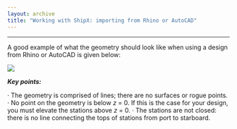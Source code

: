 ```yaml
---
layout: archive
title: "Working with ShipX: importing from Rhino or AutoCAD"
---
```

---

A good example of what the geometry should look like when using a design from Rhino or AutoCAD is given below:

![](https://momchil-terziev.github.io/files/clip_image045.png)

**_Key points:_**

· The geometry is comprised of lines; there are no surfaces or rogue points.
· No point on the geometry is below _z_ = 0. If this is the case for your design, you must elevate the stations above _z_ = 0.
· The stations are not closed: there is no line connecting the tops of stations from port to starboard.
